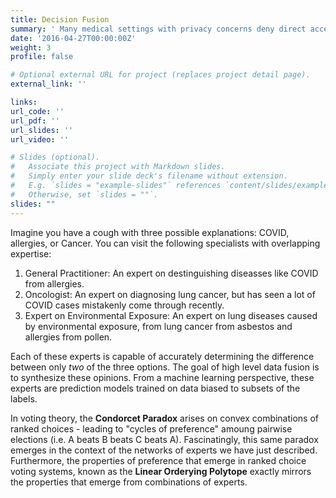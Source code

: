 ```yaml
---
title: Decision Fusion
summary: ' Many medical settings with privacy concerns deny direct access to data, requiring us to synthesize conclusions at a higher level. This setting is riddled with paradoxes - namely that conclusions are not necessarily transitive. We use “expert graphs” to define a new notion of consistency in networks of conclusions from differing contexts.'
date: '2016-04-27T00:00:00Z'
weight: 3
profile: false

# Optional external URL for project (replaces project detail page).
external_link: ''

links:
url_code: ''
url_pdf: ''
url_slides: ''
url_video: ''

# Slides (optional).
#   Associate this project with Markdown slides.
#   Simply enter your slide deck's filename without extension.
#   E.g. `slides = "example-slides"` references `content/slides/example-slides.md`.
#   Otherwise, set `slides = ""`.
slides: ""
---
```


Imagine you have a cough with three possible explanations: COVID, allergies, or Cancer. You can visit the following specialists with overlapping expertise:
1. General Practitioner: An expert on destinguishing diseasses like COVID from allergies.
2. Oncologist: An expert on diagnosing lung cancer, but has seen a lot of COVID cases mistakenly come through recently.
3. Expert on Environmental Exposure: An expert on lung diseases caused by environmental exposure, from lung cancer from asbestos and allergies from pollen.

Each of these experts is capable of accurately determining the difference between only *two* of the three options. The goal of high level data fusion is to synthesize these opinions. From a machine learning perspective, these experts are prediction models trained on data biased to subsets of the labels.

In voting theory, the **Condorcet Paradox** arises on convex combinations of ranked choices - leading to "cycles of preference" amoung pairwise elections (i.e. A beats B beats C beats A). Fascinatingly, this same paradox emerges in the context of the networks of experts we have just described. Furthermore, the properties of preference that emerge in ranked choice voting systems, known as the **Linear Orderying Polytope** exactly mirrors the properties that emerge from combinations of experts.